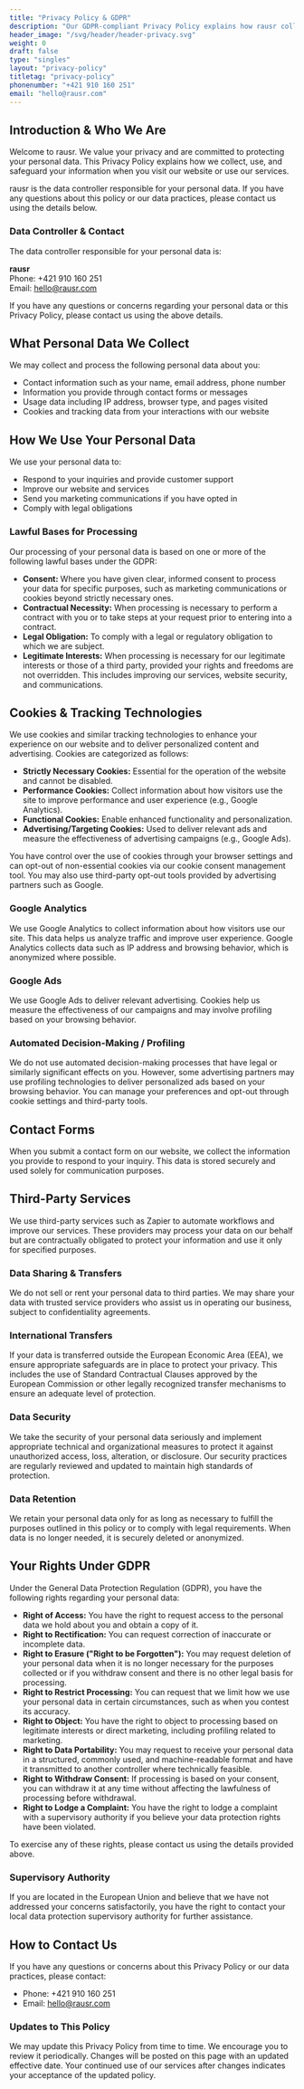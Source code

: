 ```yaml
---
title: "Privacy Policy & GDPR"
description: "Our GDPR-compliant Privacy Policy explains how rausr collects, uses, and protects your data. Learn about cookies, analytics, advertising, third-party services, your rights, and how to contact us."
header_image: "/svg/header/header-privacy.svg"
weight: 0
draft: false
type: "singles"
layout: "privacy-policy"
titletag: "privacy-policy"
phonenumber: "+421 910 160 251"
email: "hello@rausr.com"
---
```


## Introduction & Who We Are

Welcome to rausr. We value your privacy and are committed to protecting your personal data. This Privacy Policy explains how we collect, use, and safeguard your information when you visit our website or use our services.

rausr is the data controller responsible for your personal data. If you have any questions about this policy or our data practices, please contact us using the details below.

### Data Controller & Contact

The data controller responsible for your personal data is:

**rausr**  
Phone: +421 910 160 251  
Email: hello@rausr.com

If you have any questions or concerns regarding your personal data or this Privacy Policy, please contact us using the above details.

## What Personal Data We Collect

We may collect and process the following personal data about you:

- Contact information such as your name, email address, phone number  
- Information you provide through contact forms or messages  
- Usage data including IP address, browser type, and pages visited  
- Cookies and tracking data from your interactions with our website  

## How We Use Your Personal Data

We use your personal data to:

- Respond to your inquiries and provide customer support  
- Improve our website and services  
- Send you marketing communications if you have opted in  
- Comply with legal obligations  

### Lawful Bases for Processing

Our processing of your personal data is based on one or more of the following lawful bases under the GDPR:

- **Consent:** Where you have given clear, informed consent to process your data for specific purposes, such as marketing communications or cookies beyond strictly necessary ones.  
- **Contractual Necessity:** When processing is necessary to perform a contract with you or to take steps at your request prior to entering into a contract.  
- **Legal Obligation:** To comply with a legal or regulatory obligation to which we are subject.  
- **Legitimate Interests:** When processing is necessary for our legitimate interests or those of a third party, provided your rights and freedoms are not overridden. This includes improving our services, website security, and communications.  

## Cookies & Tracking Technologies

We use cookies and similar tracking technologies to enhance your experience on our website and to deliver personalized content and advertising. Cookies are categorized as follows:

- **Strictly Necessary Cookies:** Essential for the operation of the website and cannot be disabled.  
- **Performance Cookies:** Collect information about how visitors use the site to improve performance and user experience (e.g., Google Analytics).  
- **Functional Cookies:** Enable enhanced functionality and personalization.  
- **Advertising/Targeting Cookies:** Used to deliver relevant ads and measure the effectiveness of advertising campaigns (e.g., Google Ads).

You have control over the use of cookies through your browser settings and can opt-out of non-essential cookies via our cookie consent management tool. You may also use third-party opt-out tools provided by advertising partners such as Google.

### Google Analytics

We use Google Analytics to collect information about how visitors use our site. This data helps us analyze traffic and improve user experience. Google Analytics collects data such as IP address and browsing behavior, which is anonymized where possible.

### Google Ads

We use Google Ads to deliver relevant advertising. Cookies help us measure the effectiveness of our campaigns and may involve profiling based on your browsing behavior.

### Automated Decision-Making / Profiling

We do not use automated decision-making processes that have legal or similarly significant effects on you. However, some advertising partners may use profiling technologies to deliver personalized ads based on your browsing behavior. You can manage your preferences and opt-out through cookie settings and third-party tools.

## Contact Forms

When you submit a contact form on our website, we collect the information you provide to respond to your inquiry. This data is stored securely and used solely for communication purposes.

## Third-Party Services

We use third-party services such as Zapier to automate workflows and improve our services. These providers may process your data on our behalf but are contractually obligated to protect your information and use it only for specified purposes.

### Data Sharing & Transfers

We do not sell or rent your personal data to third parties. We may share your data with trusted service providers who assist us in operating our business, subject to confidentiality agreements.

### International Transfers

If your data is transferred outside the European Economic Area (EEA), we ensure appropriate safeguards are in place to protect your privacy. This includes the use of Standard Contractual Clauses approved by the European Commission or other legally recognized transfer mechanisms to ensure an adequate level of protection.

### Data Security

We take the security of your personal data seriously and implement appropriate technical and organizational measures to protect it against unauthorized access, loss, alteration, or disclosure. Our security practices are regularly reviewed and updated to maintain high standards of protection.

### Data Retention

We retain your personal data only for as long as necessary to fulfill the purposes outlined in this policy or to comply with legal requirements. When data is no longer needed, it is securely deleted or anonymized.

## Your Rights Under GDPR

Under the General Data Protection Regulation (GDPR), you have the following rights regarding your personal data:

- **Right of Access:** You have the right to request access to the personal data we hold about you and obtain a copy of it.  
- **Right to Rectification:** You can request correction of inaccurate or incomplete data.  
- **Right to Erasure ("Right to be Forgotten"):** You may request deletion of your personal data when it is no longer necessary for the purposes collected or if you withdraw consent and there is no other legal basis for processing.  
- **Right to Restrict Processing:** You can request that we limit how we use your personal data in certain circumstances, such as when you contest its accuracy.  
- **Right to Object:** You have the right to object to processing based on legitimate interests or direct marketing, including profiling related to marketing.  
- **Right to Data Portability:** You may request to receive your personal data in a structured, commonly used, and machine-readable format and have it transmitted to another controller where technically feasible.  
- **Right to Withdraw Consent:** If processing is based on your consent, you can withdraw it at any time without affecting the lawfulness of processing before withdrawal.  
- **Right to Lodge a Complaint:** You have the right to lodge a complaint with a supervisory authority if you believe your data protection rights have been violated.

To exercise any of these rights, please contact us using the details provided above.

### Supervisory Authority

If you are located in the European Union and believe that we have not addressed your concerns satisfactorily, you have the right to contact your local data protection supervisory authority for further assistance.

## How to Contact Us

If you have any questions or concerns about this Privacy Policy or our data practices, please contact:

- Phone: +421 910 160 251  
- Email: hello@rausr.com  

### Updates to This Policy

We may update this Privacy Policy from time to time. We encourage you to review it periodically. Changes will be posted on this page with an updated effective date. Your continued use of our services after changes indicates your acceptance of the updated policy.
